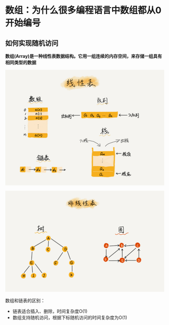 # 数组：为什么很多编程语言中数组都从0开始编号

## 如何实现随机访问
**数组(Array)是一种线性表数据结构。它用一组连续的内存空间，来存储一组具有相同类型的数据**  

![](img/线性表.jpg)  

![](img/非线性表.jpg)  

数组和链表的区别：  
- 链表适合插入、删除，时间复杂度O(1)
- 数组支持随机访问，根据下标随机访问的时间复杂度为O(1)